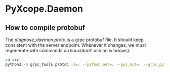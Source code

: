 # PyXcope.Daemon

## How to compile protobuf
The *diagnose_daemon.proto* is a grpc protobuf file. It should keep consistent with the server endpoint.
Whenever it changes, we must regenerate with commands on linux(dont' use on windows):

``` bash
cd src
python3 -m grpc_tools.protoc -I=. --python_out=. --pyi_out=. --grpc_python_out=. ./xcope_daemon/*.proto
```

